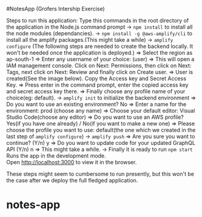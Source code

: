 #NotesApp (Grofers Intership Exercise)

Steps to run this application:
Type this commands in the root directory of the application in the Node.js command prompt
-> `npm install` to install all the node modules (dependancies).
-> `npm install -g @aws-amplify/cli` to install all the amplify packages.(This might take a while)
-> `amplify configure` (The following steps are needed to create the backend locally. It won't be needed once the application is deployed.)
    => Select the region as ap-south-1
    => Enter any username of your choice: (user)
    => This will open a IAM management console. Click on Next: Permissions, then click on Next: Tags, next click on Next: Review and finally click on Create user.
    => User is created(See the image below). Copy the Access key and Secret Access Key.
    => Press enter in the command prompt, enter the copied access key and secret access key there. 
    => Finally choose any profile name of your choice(eg: default).
-> `amplify init` to initialize the backend environment
    => Do you want to use an existing environment? No
    => Enter a name for the environment: prod (choose any name)
    => Choose your default editor: Visual Studio Code(choose any editor)
    => Do you want to use an AWS profile? Yes(if you have one already) / No(if you want to make a new one)
    => Please choose the profile you want to use: default(the one which we created in the last step of `amplify configure`)
-> `amplify push`
    => Are you sure you want to continue? (Y/n) y 
    => Do you want to update code for your updated GraphQL API (Y/n) n
    => This might take a while.
-> Finally it is ready to run
    `npm start`
    Runs the app in the development mode.<br />
    Open [http://localhost:3000](http://localhost:3000) to view it in the browser.


These steps might seem to cumbersome to run presently, but this won't be the case after we deploy the full fledged application.
# notes-app
